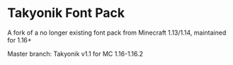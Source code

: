 # Takyonik Font Pack

A fork of a no longer existing font pack from Minecraft 1.13/1.14, maintained for 1.16+

Master branch: Takyonik v1.1 for MC 1.16-1.16.2
